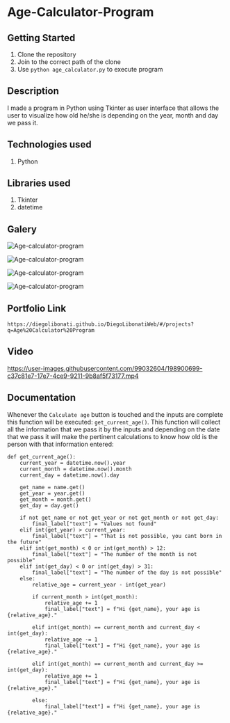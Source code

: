 # Age-Calculator-Program

## Getting Started

1. Clone the repository
2. Join to the correct path of the clone
3. Use `python age_calculator.py` to execute program

## Description

I made a program in Python using Tkinter as user interface that allows the user to visualize how old he/she is depending on the year, month and day we pass it.

## Technologies used

1. Python

## Libraries used

1. Tkinter
2. datetime

## Galery

![Age-calculator-program](https://raw.githubusercontent.com/DiegoLibonati/DiegoLibonatiWeb/main/data/projects/Python/Imagenes/agecalculatorpython-0.jpg)

![Age-calculator-program](https://raw.githubusercontent.com/DiegoLibonati/DiegoLibonatiWeb/main/data/projects/Python/Imagenes/agecalculatorpython-1.jpg)

![Age-calculator-program](https://raw.githubusercontent.com/DiegoLibonati/DiegoLibonatiWeb/main/data/projects/Python/Imagenes/agecalculatorpython-2.jpg)

![Age-calculator-program](https://raw.githubusercontent.com/DiegoLibonati/DiegoLibonatiWeb/main/data/projects/Python/Imagenes/agecalculatorpython-3.jpg)

## Portfolio Link

`https://diegolibonati.github.io/DiegoLibonatiWeb/#/projects?q=Age%20Calculator%20Program`

## Video

https://user-images.githubusercontent.com/99032604/198900699-c37c81e7-17e7-4ce9-9211-9b8af5f73177.mp4

## Documentation

Whenever the `Calculate age` button is touched and the inputs are complete this function will be executed: `get_current_age()`. This function will collect all the information that we pass it by the inputs and depending on the date that we pass it will make the pertinent calculations to know how old is the person with that information entered:

```
def get_current_age():
    current_year = datetime.now().year
    current_month = datetime.now().month
    current_day = datetime.now().day

    get_name = name.get()
    get_year = year.get()
    get_month = month.get()
    get_day = day.get()

    if not get_name or not get_year or not get_month or not get_day:
        final_label["text"] = "Values not found"
    elif int(get_year) > current_year:
        final_label["text"] = "That is not possible, you cant born in the future"
    elif int(get_month) < 0 or int(get_month) > 12:
        final_label["text"] = "The number of the month is not possible"
    elif int(get_day) < 0 or int(get_day) > 31:
        final_label["text"] = "The number of the day is not possible"
    else:
        relative_age = current_year - int(get_year)

        if current_month > int(get_month):
            relative_age += 1
            final_label["text"] = f"Hi {get_name}, your age is {relative_age}."

        elif int(get_month) == current_month and current_day < int(get_day):
            relative_age -= 1
            final_label["text"] = f"Hi {get_name}, your age is {relative_age}."

        elif int(get_month) == current_month and current_day >= int(get_day):
            relative_age += 1
            final_label["text"] = f"Hi {get_name}, your age is {relative_age}."

        else:
            final_label["text"] = f"Hi {get_name}, your age is {relative_age}."
```
